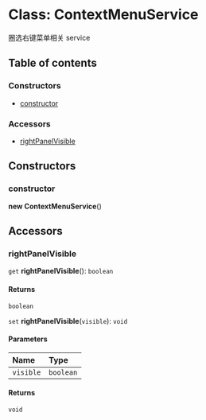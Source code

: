 # Class: ContextMenuService

圈选右键菜单相关 service

## Table of contents

### Constructors

* [constructor](/auto-docs/core/classes/ContextMenuService.md#constructor)

### Accessors

* [rightPanelVisible](/auto-docs/core/classes/ContextMenuService.md#rightpanelvisible)

## Constructors

### constructor

**new ContextMenuService**()

## Accessors

### rightPanelVisible

`get` **rightPanelVisible**(): `boolean`

#### Returns

`boolean`

`set` **rightPanelVisible**(`visible`): `void`

#### Parameters

| Name | Type |
| :------ | :------ |
| `visible` | `boolean` |

#### Returns

`void`
